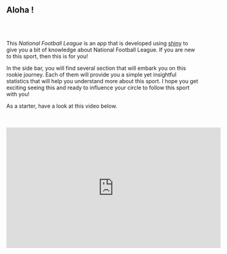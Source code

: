 ## Aloha !
<br><br>

This <i>National Football League</i> is an app that is developed using [shiny](https://shiny.rstudio.com/) to give you a bit of knowledge about National Football League. If you are new to this sport, then this is for you!

In the side bar, you will find several section that will embark you on this rookie journey. Each of them will provide you a simple yet insightful statistics that will help you understand more about this sport. I hope you get exciting seeing this and ready to influence your circle to follow this sport with you!

As a starter, have a look at this video below.
<br><br><br>
<iframe width="560" height="315" src="https://www.youtube.com/embed/3t6hM5tRlfA" title="YouTube video player" frameborder="0" allow="accelerometer; autoplay; clipboard-write; encrypted-media; gyroscope; picture-in-picture; web-share" allowfullscreen></iframe>
